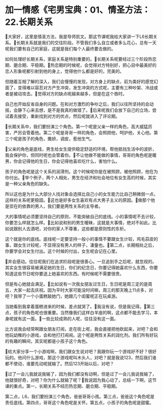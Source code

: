 # 加一情感《宅男宝典：01、情圣方法：22.长期关系

🎼大家好，这里是情圣方法，我是导师凯文。那这节课呢我给大家讲一下L6长期关系。🎼长期关系就是我们的交往阶段。不管我们多么自立或者多么花心，总有一天呢我们要有自己的家庭，这就是我们每个人最终要去做的。

如何处理好长期关系，家庭关系是特别重要的。🎼长期关系呢要经过三个阶段热恋期、磨合期、平稳期。🎼热恋期的时候呢，会觉得对方特别好，把心目中最美好的恋人形象呢都引射到他的身上，觉得他什么都是好的，完美的。

但随着互相了解的深入，我们会慢慢的发现，对方身上的缺点，前为美好的感觉幻面了，变得难以容忍对方产生冲突，发生冲突的方式呢，主要有三种吵架、冷战或者是被动攻击。🎼觉得对方的缺点呢越来越多，但是在这个唇时。

自己也开始反省自身的问题。在和对方激烈的争吵之后，我们以往所坚持的会动摇，会静下心来去想，是不是我真的做错了。🎼后来呢我们会放下自己的立场，尝试着去接受，重新找到对方的优点，然后呢就进入了评论期。

🎼长期关系中，我们要扮演三个角色。第一个呢是父亲一样的角色，高大威猛厉害，严厉会管着他。第二个呢是哥哥一样的角色，会照顾他，呵护他，关心他。第三个呢是孩子的角色，撒娇，调皮，惹他生气。

🎼父亲的角色是底线，男生给女生提供稳定舒适的环境，帮他抵挡生活中的波折，我会保护你，但同时呢也会管着你。🎼不让他做不能做的事情，哥哥的角色呢是暖男，你会记得他的生日，你会记得他喜欢吃什么，害怕什么。

孩子的角色呢是这个关系的润滑剂。这个时候呢你是在被照顾，被他照顾，他在为你付出。🎼举个例子，两个人相处，男生在经济和社会地位有女生高的时候，其实是一种父亲角色的缺失。

所以这也是为什么大部分人找对象会选择比自己小的女生能力比自己稍微弱一点，这样的关系呢更稳固。🎼这也是好多女生喜欢有点大男子主义的原因。🎼做那个他是崇在的依靠的男人，我们要是两性关系的主导者。

大的事情呢必须要坚持自己的原则，不能突破自己的底线。小的事情呢不去计较，你要怎么样就怎么样。🎼比如说和别的男生暧昧，这就是大事情，绝对不如此。比如说跟别人去酒吧，对你的家人不尊重，这些都是原则性的东析。

这个就是你的底线。底线呢一定要坚持一般小的事情不要跟女生计较，鸡毛蒜皮的事，跟女生计较呢，不显得没有男人的样子，凄量也。🎼第二点，长期相处之后，你要学会对女生付出。这个时候的付出，女生呢会记在心里。

🎼并会感动。往往呢我们在追求阶段呢是很善心。一旦追到手之后呢，就忽视的。其实女生很容易被满足她的生日，你们的纪念日，你要记得她喜欢什么东西，你要知道这些节日呢你要送上她喜欢的东西。有时候呢不需要很贵。

但是有心她就会满足。🎼比如说有一次我女朋友过生日，生日呢是周三定的是周五，大家一起去庆祝。因为平时大家可能没时间嘛，周三的那天晚上11点多，对吧？我带了一个小蛋糕敲她门，她跟几个闺蜜呢正在玩桌游。

当她看到我拿着蛋糕进来的时候，差点就哭了。🎼我没有说，但是我记得。🎼第三点，孩子的角色呢也很重要。当然像我们这样白羊座的啊，这点都不能去学习，本身呢就有这一面。🎼一些比较成熟的人呢，往往没有这一面。

比方说我会经常啊跟女朋友打闹，走在街上呢，我会直接把他砍起来，对吧？会和他玩幼稚的小游戏，会和他打打闹闹。这个呢是两性关系的润化剂。我们所有好玩的有趣的瞬间，其实呢都是小孩子这个角色。

🎼给大家分享一个小游戏啊，我们跟女生说对吧？我跟你玩一个游戏好不好？很好玩的。他问什么游戏，那这个游戏呢叫木头人，对吧？就是我说123，然后我们谁都不使动，谁要先动呢就输了。然后123开始以后，对吧？

🎼过了一会儿我就说我输了，因为我们都没有动啊，但是过了一会儿我说我输了，他就很好奇，对吧？你为什么就输了呢？🎼我说因为我心动了，总结一下啊，这节课的重点。第一，长期关系不经历热恋期、磨合期、平稳期。

第二点，L6，我们要扮演三个角色，爸爸哥哥小孩。第三点，爸爸这个角色呢是责任底线。第四点，哥哥这个角色呢是关怀。第五点，小孩子的角色呢是甜蜜。

